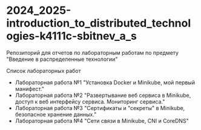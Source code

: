 # 2024_2025-introduction_to_distributed_technologies-k4111c-sbitnev_a_s
Репозиторий для отчетов по лабораторным работам по предмету "Введение в распределенные технологии"

Список лабораторных работ
* Лабораторная работа №1 "Установка Docker и Minikube, мой первый манифест."
* Лабораторная работа №2 "Развертывание веб сервиса в Minikube, доступ к веб интерфейсу сервиса. Мониторинг сервиса."
* Лабораторная работа №3 "Сертификаты и "секреты" в Minikube, безопасное хранение данных."
* Лабораторная работа №4 "Сети связи в Minikube, CNI и CoreDNS"

